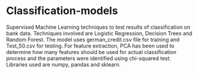 # Classification-models
Supervised Machine Learning techniques to test results of classification on bank data.
Techniques involved are Logistic Regression, Decision Trees and Random Forest.
The model uses german_credit.csv file for training and Test_50.csv for testing. For feature extraction, PCA has been used to determine how many features should be used for actual classification process and the parameters were identified using chi-squared test.
Libraries used are numpy, pandas and sklearn.
